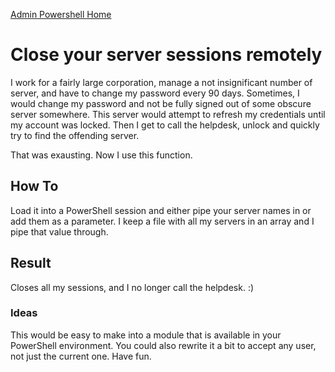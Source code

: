 [Admin Powershell Home](./admin-powershell.md)
# Close your server sessions remotely
I work for a fairly large corporation, manage a not insignificant number of server, and have to change my password every 90 days. Sometimes, I would change my password and not be fully signed out of some obscure server somewhere. This server would attempt to refresh my credentials until my account was locked. Then I get to call the helpdesk, unlock and quickly try to find the offending server.

That was exausting. Now I use this function.

## How To
Load it into a PowerShell session and either pipe your server names in or add them as a parameter. I keep a file with all my servers in an array and I pipe that value through.

## Result
Closes all my sessions, and I no longer call the helpdesk. :)

### Ideas
This would be easy to make into a module that is available in your PowerShell environment. You could also rewrite it a bit to accept any user, not just the current one. Have fun.
